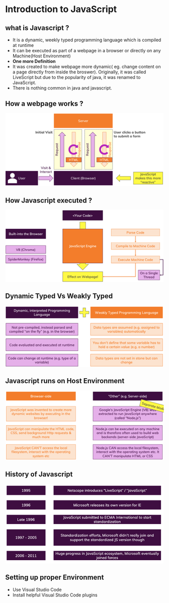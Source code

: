 # Introduction to JavaScript

## what is Javascript ?

- It is a dynamic, weekly typed programming language which is compiled at runtime
- It can be executed as part of a webpage in a browser or directly on any Machine(Host Environment)
- **One more Definition**
- It was created to make webpage more dynamic( eg. change content on a page directly from inside the broswer). Originally, it was called LiveScript but due to the popularity of java, it was renamed to JavaScript.
- There is nothing common in java and javascript.

## How a webpage works ?

![alt tag](https://github.com/siba-x-prasad/JSWorld/blob/main/ReadMe/images/HowJsWorks.png)

## How Javascript executed ?

![alt tag](https://github.com/siba-x-prasad/JSWorld/blob/main/ReadMe/images/HowJsExecuted.png)

## Dynamic Typed Vs Weakly Typed

![alt tag](https://github.com/siba-x-prasad/JSWorld/blob/main/ReadMe/images/DynamicTypedVsWeaklyTyped.png)

## Javascript runs on Host Environment

![alt tag](https://github.com/siba-x-prasad/JSWorld/blob/main/ReadMe/images/JsRunsOnHostEng.png)

## History of Javascript

![alt tag](https://github.com/siba-x-prasad/JSWorld/blob/main/ReadMe/images/JavascriptHistory.png)

## Setting up proper Environment

- Use Visual Studio Code
- Install helpful Visual Studio Code plugins
